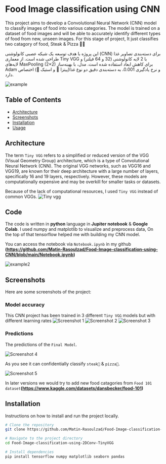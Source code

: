 # Food Image classification using CNN

This project aims to develop a Convolutional Neural Network (CNN) model to classify images of food into various categories. The model is trained on a dataset of food images and will be able to accurately identify different types of food from new, unseen images. For this stage of project, It just classifies two catagory of food, Steak & Pizza 🥩🍕

این پروژه با هدف توسعه یک شبکه عصبی کانولوشنی (CNN) برای دسته‌بندی تصاویر غذا طراحی شده است. از معماری Tiny VGG با 2 لایه کانولوشنی (32 و 64 فیلتر) و لایه‌های MaxPooling (2×2) برای کاهش ابعاد استفاده شده است. مدل، با بهینه‌ساز Adam و نرخ یادگیری 0.001، به دسته‌بندی دقیق دو نوع غذا(پیتزا 🍕 و استیک 🥩) اختصاص دارد.

![example](docs/pizza2.jpg)

## Table of Contents

- [Architecture](#Architecture)
- [Screenshots](#screenshots)
- [Installation](#installation)
- [Usage](#usage)

## Architecture

The term `Tiny VGG` refers to a simplified or reduced version of the VGG (Visual Geometry Group) architecture, which is a type of Convolutional Neural Network (CNN). The original VGG networks, such as VGG16 and VGG19, are known for their deep architecture with a large number of layers, specifically 16 and 19 layers, respectively. However, these models are computationally expensive and may be overkill for smaller tasks or datasets.

Because of the lack of computational resources, I used `Tiny VGG` instead of common VGGs.
![Tiny vgg](docs/tinyvgg.png)

## Code

The code is written in **python** language in **Jupiter notebook** & **Google Colab**.
I used numpy and matplotlib to visualize and preprocess data, On the top of that tensorflow helped me with building my CNN model.

You can access the notebook via `Notebook.ipynb` in my github **(https://github.com/Matin-Rasoulzad/Food-Image-classification-using-CNN/blob/main/Notebook.ipynb)**

![example2](docs/notebook.png)

## Screenshots

Here are some screenshots of the project:

### Model accuracy

This CNN project has been trained in 3 different `Tiny VGG` models but with different learning rates
![Screenshot 1](docs/model_1.png)
![Screenshot 2](docs/model_2.png)
![Screenshot 3](docs/model_3.png)

### Predictions

The predictions of the `Final Model`.

![Screenshot 4](docs/pizza.jpg)<br>

As you see it can confidentially classify `steak🥩` & `pizza🍕`.

![Screenshot 5](docs/steak.jpg)<br>

In later versions we would try to add new food catagories from `Food 101 dataset`**(https://www.kaggle.com/datasets/dansbecker/food-101)**

## Installation

Instructions on how to install and run the project locally.

```bash
# Clone the repository
git clone https://github.com/Matin-Rasoulzad/Food-Image-classification-using-2DConv-TinyVGG.git

# Navigate to the project directory
cd Food-Image-classification-using-2DConv-TinyVGG

# Install dependencies
pip install tensorflow numpy matplotlib seaborn pandas
```
